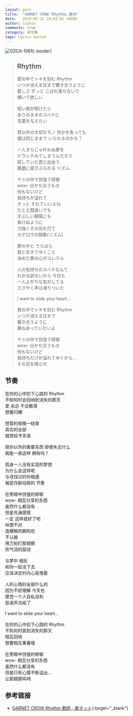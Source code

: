 ```yaml
---
layout: post
title:  "GARNET CROW「Rhythm」歌词"
date:   2019-07-21 20:01:01 +0800
author: Coshin
comments: true
category: 译文集
tags: Lyrics Garnet
---
```

![GZCA-1061](https://ganekuro.github.io/images/discography/album/GZCA-1061.jpg){:.border}

<blockquote class="original">
  <h2>Rhythm</h2>
  <p>
    君の中でトキを刻む Rhythm<br>
    いつか消える日まで響き合うように<br>
    愛しさ ずっと こぼれ落ちないで<br>
    輝いて欲しい<br>
    <br>
    短い夜が明けたら<br>
    ありのままのスベテに<br>
    言葉を与えたい<br>
    <br>
    君以外の大切なモノ 何かを失っても<br>
    僕は同じままで いられるのかな？<br>
    <br>
    一人きりじゃ叶わぬ夢を<br>
    ドウシテみてしまうんだろう<br>
    探していた君と出会う<br>
    悪戯に揺さぶられる リズム<br>
    <br>
    ヤミの中で彷徨う蜉蝣<br>
    wow- 分かち合うもの<br>
    何もないけど<br>
    気持ちが溢れて<br>
    きっと それでいいよね<br>
    たとえ間違いでも<br>
    まぶしい朝陽にも<br>
    負けぬように<br>
    力強くその羽を打て<br>
    カゲロウの鼓動(リズム)<br>
    <br>
    夢の中と うらはら<br>
    君と生きてゆくこと<br>
    決めた筈の心がユレテル<br>
    <br>
    人の気持ちのスベテなんて<br>
    わかる訳ないから 今日も<br>
    一人よがりな気がしてる<br>
    ささやく声は凍りついた<br>
    <br>
    I want to slide your heart...<br>
    <br>
    君の中でトキを刻む Rhythm<br>
    いつか消える日まで<br>
    響き合うように<br>
    重ねあっていたいよ<br>
    <br>
    ヤミの中で彷徨う蜉蝣<br>
    wow- 分かち合うもの<br>
    何もないけど<br>
    気持ちだけが溢れてゆくから…<br>
    その羽を鳴らせ
  </p>
</blockquote>

<div class="translation">
  <h2>节奏</h2>
  <p>
    在你的心中刻下心跳的 Rhythm<br>
    不知何时会回响到消失的那天<br>
    爱 永远 不会散落<br>
    想要闪耀<br>
    <br>
    短暂的夜晚一结束<br>
    真实的全部<br>
    就想给予言语<br>
    <br>
    除你以外的重要东西 即使失去什么<br>
    我能一直这样 拥有吗？<br>
    <br>
    孤身一人没有实现的梦想<br>
    为什么会这样呢<br>
    与寻找过的你相遇<br>
    被恶作剧动摇的 节奏<br>
    <br>
    在黑暗中彷徨的蜉蝣<br>
    wow- 相互分享的东西<br>
    虽然什么都没有<br>
    但是充满感情<br>
    一定 这样就好了吧<br>
    纵使不对<br>
    连耀眼的朝阳也<br>
    不认输<br>
    用力拍打那翅膀<br>
    热气流的鼓动<br>
    <br>
    与梦中 相反<br>
    和你一起活下去<br>
    应该决定的内心摇曳着<br>
    <br>
    人的心情的全部什么的<br>
    因为不好理解 今天也<br>
    感觉一个人自私自利<br>
    低语声冻结了<br>
    <br>
    I want to slide your heart...<br>
    <br>
    在你的心中刻下心跳的 Rhythm<br>
    不知何时直到消失的那天<br>
    相互回响<br>
    想要相互重叠哦<br>
    <br>
    在黑暗中彷徨的蜉蝣<br>
    wow- 相互分享的东西<br>
    虽然什么都没有<br>
    但是只有心情不断溢出…<br>
    让那翅膀鸣响
  </p>
</div>

## 参考链接

* [GARNET CROW Rhythm 歌詞 - 歌ネット](https://www.uta-net.com/song/20121/){:target="_blank"}
